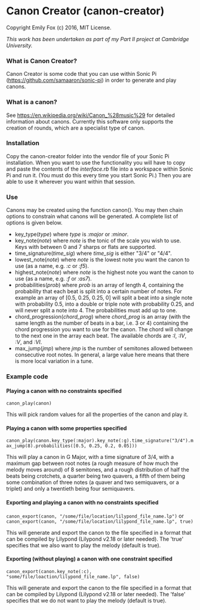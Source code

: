 # Canon Creator (canon-creator)
Copyright Emily Fox (c) 2016, MIT License.

*This work has been undertaken as part of my Part II project at Cambridge University.*

### What is Canon Creator?
Canon Creator is some code that you can use within Sonic Pi (https://github.com/samaaron/sonic-pi) in order to generate and play canons.

### What is a canon?
See https://en.wikipedia.org/wiki/Canon_%28music%29 for detailed information about canons. Currently this software only supports the creation of rounds, which are a specialist type of canon.

### Installation
Copy the canon-creator folder into the vendor file of your Sonic Pi installation. When you want to use the functionality you will have to copy and paste the contents of the *interface.rb* file into a workspace within Sonic Pi and run it. (You must do this every time you start Sonic Pi.) Then you are able to use it wherever you want within that session.

### Use
Canons may be created using the function canon(). You may then chain options to constrain what canons will be generated. A complete list of options is given below.

* key_type(*type*) where *type* is *:major* or *:minor*.
* key_note(*note*) where *note* is the tonic of the scale you wish to use. Keys with between 0 and 7 sharps or flats are supported.
* time_signature(*time_sig*) where *time_sig* is either "3/4" or "4/4".
* lowest_note(*note*) where *note* is the lowest note you want the canon to use (as a name, e.g. *:c* or *:f5*).
* highest_note(*note*) where *note* is the highest note you want the canon to use (as a name, e.g. *:f* or *:as7*).
* probabilities(*prob*) where *prob* is an array of length 4, containing the probability that each beat is split into a certain number of notes. For example an array of [0.5, 0.25, 0.25, 0] will split a beat into a single note with probability 0.5, into a double or triple note with probability 0.25, and will never split a note into 4. The probabilities must add up to one.
* chord_progression(*chord_prog*) where *chord_prog* is an array (with the same length as the number of beats in a bar, i.e. 3 or 4) containing the chord progression you want to use for the canon. The chord will change to the next one in the array each beat. The available chords are *:I*, *:IV*, *:V*, and *:VI*.
* max_jump(*jmp*) where *jmp* is the number of semitones allowed between consecutive root notes. In general, a large value here means that there is more local variation in a tune.


### Example code

#### Playing a canon with no constraints specified

``canon_play(canon)``

This will pick random values for all the properties of the canon and play it.

#### Playing a canon with some properties specified

``canon_play(canon.key_type(:major).key_note(:g).time_signature("3/4").max_jump(8).probabilities([0.5, 0.25, 0.2, 0.05]))``

This will play a canon in G Major, with a time signature of 3/4, with a maximum gap between root notes (a rough measure of how much the melody moves around) of 8 semitones, and a rough distribution of half the beats being crotchets, a quarter being two quavers, a fifth of them being some combination of three notes (a quaver and two semiquavers, or a triplet) and only a twentieth being four semiquavers.

#### Exporting and playing a canon with no constraints specified

``canon_export(canon, "/some/file/location/lilypond_file_name.lp")`` or
``canon_export(canon, "/some/file/location/lilypond_file_name.lp", true)``

This will generate and export the canon to the file specified in a format that can be compiled by Lilypond (Lilypond v2.18 or later needed). The 'true' specifies that we also want to play the melody (default is true).

#### Exporting (without playing) a canon with one constraint specified

``canon_export(canon.key_note(:c), "some/file/loaction/lilypond_file_name.lp", false)``

This will generate and export the canon to the file specified in a format that can be compiled by Lilypond (Lilypond v2.18 or later needed). The 'false' specifies that we do not want to play the melody (default is true).

